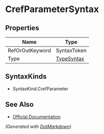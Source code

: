 # CrefParameterSyntax

## Properties

| Name            | Type                        |
| --------------- | --------------------------- |
| RefOrOutKeyword | SyntaxToken                 |
| Type            | [TypeSyntax](TypeSyntax.md) |

## SyntaxKinds

* SyntaxKind\.CrefParameter

## See Also

* [Official Documentation](https://docs.microsoft.com/en-us/dotnet/api/microsoft.codeanalysis.csharp.syntax.crefparametersyntax)


*\(Generated with [DotMarkdown](http://github.com/JosefPihrt/DotMarkdown)\)*